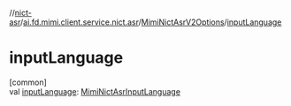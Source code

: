 //[nict-asr](../../../index.md)/[ai.fd.mimi.client.service.nict.asr](../index.md)/[MimiNictAsrV2Options](index.md)/[inputLanguage](input-language.md)

# inputLanguage

[common]\
val [inputLanguage](input-language.md): [MimiNictAsrInputLanguage](../-mimi-nict-asr-input-language/index.md)
